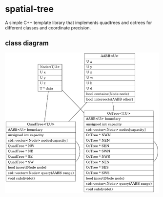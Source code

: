 # spatial-tree

A simple C++ template library that implements quadtrees and octrees for different classes and coordinate precision.

## class diagram

![classes](doc/classes.dot.png)


